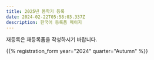 ```yaml
---
title: 2025년 봄학기 등록
date: 2024-02-22T05:58:03.337Z
description: 한국어 등록폼 페이지
---
```

재등록은 재등록폼을 작성하시기 바랍니다.

{{% registration_form year="2024" quarter="Autumn" %}}
